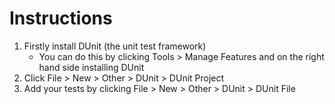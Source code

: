 # Instructions

1. Firstly install DUnit (the unit test framework)
   - You can do this by clicking Tools > Manage Features and on the right hand side installing DUnit
2. Click File > New > Other > DUnit > DUnit Project
3. Add your tests by clicking File > New > Other > DUnit > DUnit File
